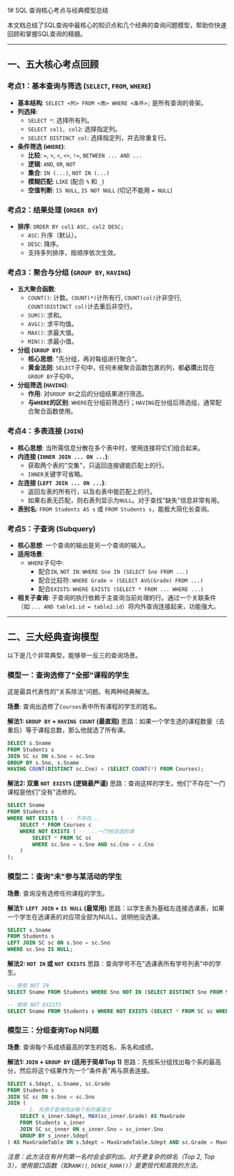 1# SQL 查询核心考点与经典模型总结

本文档总结了SQL查询中最核心的知识点和几个经典的查询问题模型，帮助你快速回顾和掌握SQL查询的精髓。

---

## 一、五大核心考点回顾

### 考点1：基本查询与筛选 (`SELECT`, `FROM`, `WHERE`)
- **基本结构**: `SELECT <列> FROM <表> WHERE <条件>;` 是所有查询的骨架。
- **列选择**:
    - `SELECT *`: 选择所有列。
    - `SELECT col1, col2`: 选择指定列。
    - `SELECT DISTINCT col`: 选择指定列，并去除重复行。
- **条件筛选 (`WHERE`)**:
    - **比较**: `=`, `>`, `<`, `<>`, `!=`, `BETWEEN ... AND ...`
    - **逻辑**: `AND`, `OR`, `NOT`
    - **集合**: `IN (...)`, `NOT IN (...)`
    - **模糊匹配**: `LIKE` (配合 `%` 和 `_`)
    - **空值判断**: `IS NULL`, `IS NOT NULL` (切记不能用 `= NULL`)

### 考点2：结果处理 (`ORDER BY`)
- **排序**: `ORDER BY col1 ASC, col2 DESC;`
    - `ASC`: 升序（默认）。
    - `DESC`: 降序。
    - 支持多列排序，按顺序依次生效。

### 考点3：聚合与分组 (`GROUP BY`, `HAVING`)
- **五大聚合函数**:
    - `COUNT()`: 计数。`COUNT(*)`计所有行, `COUNT(col)`计非空行, `COUNT(DISTINCT col)`计去重后非空行。
    - `SUM()`: 求和。
    - `AVG()`: 求平均值。
    - `MAX()`: 求最大值。
    - `MIN()`: 求最小值。
- **分组 (`GROUP BY`)**:
    - **核心思想**: "先分组，再对每组进行聚合"。
    - **黄金法则**: `SELECT`子句中，任何未被聚合函数包裹的列，都**必须**出现在`GROUP BY`子句中。
- **分组筛选 (`HAVING`)**:
    - **作用**: 对`GROUP BY`之后的分组结果进行筛选。
    - **与`WHERE`的区别**: `WHERE`在分组前筛选行；`HAVING`在分组后筛选组，通常配合聚合函数使用。

### 考点4：多表连接 (`JOIN`)
- **核心思想**: 当所需信息分散在多个表中时，使用连接将它们组合起来。
- **内连接 (`INNER JOIN ... ON ...`)**:
    - 获取两个表的"交集"，只返回连接键能匹配上的行。
    - `INNER`关键字可省略。
- **左连接 (`LEFT JOIN ... ON ...`)**:
    - 返回左表的所有行，以及右表中能匹配上的行。
    - 如果右表无匹配，则右表列显示为`NULL`。对于查找"缺失"信息非常有用。
- **表别名**: `FROM Students AS s` 或 `FROM Students s`，能极大简化长查询。

### 考点5：子查询 (Subquery)
- **核心思想**: 一个查询的输出是另一个查询的输入。
- **适用场景**:
    - `WHERE`子句中:
        - 配合`IN`, `NOT IN`: `WHERE Sno IN (SELECT Sno FROM ...)`
        - 配合比较符: `WHERE Grade > (SELECT AVG(Grade) FROM ...)`
        - 配合`EXISTS`: `WHERE EXISTS (SELECT * FROM ... WHERE ...)`
- **相关子查询**: 子查询的执行依赖于主查询当前处理的行。通过一个关联条件（如 `... AND table1.id = table2.id`）将内外查询连接起来，功能强大。

---

## 二、三大经典查询模型

以下是几个非常典型，能够举一反三的查询场景。

### 模型一：查询选修了"全部"课程的学生

这是最具代表性的"关系除法"问题。有两种经典解法。

**场景**: 查询出选修了`Courses`表中所有课程的学生的姓名。

**解法1: `GROUP BY` + `HAVING COUNT` (最直观)**
思路：如果一个学生选的课程数量（去重后）等于课程总数，那么他就选了所有课。

```sql
SELECT s.Sname
FROM Students s
JOIN SC sc ON s.Sno = sc.Sno
GROUP BY s.Sno, s.Sname
HAVING COUNT(DISTINCT sc.Cno) = (SELECT COUNT(*) FROM Courses);
```

**解法2: 双重 `NOT EXISTS` (逻辑最严谨)**
思路：查询这样的学生，他们"不存在"一门课程是他们"没有"选修的。

```sql
SELECT Sname
FROM Students s
WHERE NOT EXISTS ( -- 不存在...
    SELECT * FROM Courses c
    WHERE NOT EXISTS ( -- ...一门他没选的课
        SELECT * FROM SC sc
        WHERE sc.Sno = s.Sno AND sc.Cno = c.Cno
    )
);
```

### 模型二：查询"未"参与某活动的学生

**场景**: 查询没有选修任何课程的学生。

**解法1: `LEFT JOIN` + `IS NULL` (最常用)**
思路：以学生表为基础左连接选课表，如果一个学生在选课表的对应项全部为NULL，说明他没选课。

```sql
SELECT s.Sname
FROM Students s
LEFT JOIN SC sc ON s.Sno = sc.Sno
WHERE sc.Sno IS NULL;
```

**解法2: `NOT IN` 或 `NOT EXISTS`**
思路：查询学号不在"选课表所有学号列表"中的学生。

```sql
-- 使用 NOT IN
SELECT Sname FROM Students WHERE Sno NOT IN (SELECT DISTINCT Sno FROM SC);

-- 使用 NOT EXISTS
SELECT Sname FROM Students s WHERE NOT EXISTS (SELECT * FROM SC sc WHERE sc.Sno = s.Sno);
```

### 模型三：分组查询Top N问题

**场景**: 查询每个系成绩最高的学生的姓名、系名和成绩。

**解法1: `JOIN` + `GROUP BY` (适用于简单Top 1)**
思路：先按系分组找出每个系的最高分，然后将这个结果作为一个"条件表"再与原表连接。

```sql
SELECT s.Sdept, s.Sname, sc.Grade
FROM Students s
JOIN SC sc ON s.Sno = sc.Sno
JOIN (
    -- 1. 先用子查询找出每个系的最高分
    SELECT s_inner.Sdept, MAX(sc_inner.Grade) AS MaxGrade
    FROM Students s_inner
    JOIN SC sc_inner ON s_inner.Sno = sc_inner.Sno
    GROUP BY s_inner.Sdept
) AS MaxGradeTable ON s.Sdept = MaxGradeTable.Sdept AND sc.Grade = MaxGradeTable.MaxGrade;
```
*注意：此方法在有并列第一名时会全部列出。对于更复杂的排名（Top 2, Top 3），使用窗口函数（如`RANK()`, `DENSE_RANK()`）是更现代和高效的方法。* 